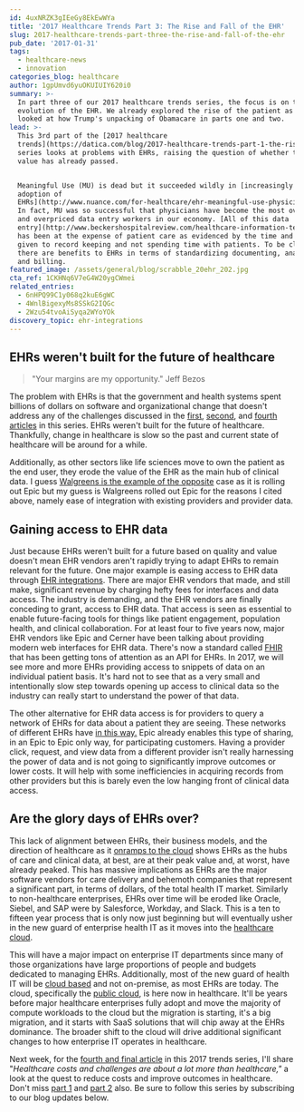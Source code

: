 ```yaml
---
id: 4uxNRZK3gIEeGy8EkEwWYa
title: '2017 Healthcare Trends Part 3: The Rise and Fall of the EHR'
slug: 2017-healthcare-trends-part-three-the-rise-and-fall-of-the-ehr
pub_date: '2017-01-31'
tags:
  - healthcare-news
  - innovation
categories_blog: healthcare
author: 1gpUmvd6yuOKUIUIY620i0
summary: >-
  In part three of our 2017 healthcare trends series, the focus is on the
  evolution of the EHR. We already explored the rise of the patient as consumer
  looked at how Trump's unpacking of Obamacare in parts one and two. 
lead: >-
  This 3rd part of the [2017 healthcare
  trends](https://datica.com/blog/2017-healthcare-trends-part-1-the-rise-of-patient-as-consumer/)
  series looks at problems with EHRs, raising the question of whether their peak
  value has already passed.


  Meaningful Use (MU) is dead but it succeeded wildly in [increasingly the
  adoption of
  EHRs](http://www.nuance.com/for-healthcare/ehr-meaningful-use-physician-study/index.htm).
  In fact, MU was so successful that physicians have become the most overtrained
  and overpriced data entry workers in our economy. [All of this data
  entry](http://www.beckershospitalreview.com/healthcare-information-technology/4-000-clicks-per-shift-ed-physicians-emr-burden.html)
  has been at the expense of patient care as evidenced by the time and attention
  given to record keeping and not spending time with patients. To be clear,
  there are benefits to EHRs in terms of standardizing documenting, analytics,
  and billing.
featured_image: /assets/general/blog/scrabble_20ehr_202.jpg
cta_ref: 1CKHNq6V7eG4W20ygCWmei
related_entries:
  - 6nHPQ99C1y068q2kuE6gWC
  - 4WnlBigexyMs8SSkG2IQGc
  - 2Wzu54tvoAiSyqa2WYoYOk
discovery_topic: ehr-integrations
---
```


## EHRs weren't built for the future of healthcare

> "Your margins are my opportunity." Jeff Bezos

The problem with EHRs is that the government and health systems spent billions of dollars on software and organizational change that doesn't address any of the challenges discussed in the [first][1], [second][2], and [fourth articles](https://datica.com/blog/2017-healthcare-trends-part-4-healthcare-costs-and-challenges/) in this series. EHRs weren't built for the future of healthcare. Thankfully, change in healthcare is slow so the past and current state of healthcare will be around for a while.

Additionally, as other sectors like life sciences move to own the patient as the end user, they erode the value of the EHR as the main hub of clinical data. I guess [Walgreens is the example of the opposite][6] case as it is rolling out Epic but my guess is Walgreens rolled out Epic for the reasons I cited above, namely ease of integration with existing providers and provider data.

## Gaining access to EHR data

Just because EHRs weren't built for a future based on quality and value doesn't mean EHR vendors aren't rapidly trying to adapt EHRs to remain relevant for the future. One major example is easing access to EHR data through [EHR integrations](https://datica.com/discover/ehr-integrations/). There are major EHR vendors that made, and still make, significant revenue by charging hefty fees for interfaces and data access. The industry is demanding, and the EHR vendors are finally conceding to grant, access to EHR data. That access is seen as essential to enable future-facing tools for things like patient engagement, population health, and clinical collaboration. For at least four to five years now, major EHR vendors like Epic and Cerner have been talking about providing modern web interfaces for EHR data. There's now a standard called [FHIR][7] that has been getting tons of attention as an API for EHRs. In 2017, we will see more and more EHRs providing access to snippets of data on an individual patient basis. It's hard not to see that as a very small and intentionally slow step towards opening up access to clinical data so the industry can really start to understand the power of that data.

The other alternative for EHR data access is for providers to query a network of EHRs for data about a patient they are seeing. These networks of different EHRs have [in this way.][8] Epic already enables this type of sharing, in an Epic to Epic only way, for participating customers. Having a provider click, request, and view data from a different provider isn't really harnessing the power of data and is not going to significantly improve outcomes or lower costs. It will help with some inefficiencies in acquiring records from other providers but this is barely even the low hanging front of clinical data access.

## Are the glory days of EHRs over?

This lack of alignment between EHRs, their business models, and the direction of healthcare as it [onramps to the cloud](https://datica.com/blog/onramp-to-the-healthcare-cloud/) shows EHRs as the hubs of care and clinical data, at best, are at their peak value and, at worst, have already peaked. This has massive implications as EHRs are the major software vendors for care delivery and behemoth companies that represent a significant part, in terms of dollars, of the total health IT market. Similarly to non-healthcare enterprises, EHRs over time will be eroded like Oracle, Siebel, and SAP were by Salesforce, Workday, and Slack. This is a ten to fifteen year process that is only now just beginning but will eventually usher in the new guard of enterprise health IT as it moves into the [healthcare cloud](https://datica.com/blog/hybrid-cloud-is-now-the-preferred-option-within-healthcare/).

This will have a major impact on enterprise IT departments since many of those organizations have large proportions of people and budgets dedicated to managing EHRs. Additionally, most of the new guard of health IT will be [cloud based](https://datica.com/blog/healthcares-shifting-definition-of-the-cloud/) and not on-premise, as most EHRs are today. The cloud, specifically the [public cloud](https://datica.com/blog/accelerating-migration-to-the-healthcare-cloud/), is here now in healthcare. It'll be years before major healthcare enterprises fully adopt and move the majority of compute workloads to the cloud but the migration is starting, it's a big migration, and it starts with SaaS solutions that will chip away at the EHRs dominance. The broader shift to the cloud will drive additional significant changes to how enterprise IT operates in healthcare.

Next week, for the [fourth and final article](https://datica.com/blog/2017-healthcare-trends-part-4-healthcare-costs-and-challenges/) in this 2017 trends series,  I'll share "_Healthcare costs and challenges are about a lot more than healthcare,"_ a look at the quest to reduce costs and improve outcomes in healthcare. Don't miss [part 1](https://datica.com/blog/2017-healthcare-trends-part-1-the-rise-of-patient-as-consumer/) and [part 2](https://datica.com/blog/2017-healthcare-trends-part-two-trump-and-putting-the-genie-back-in-the-bottle/) also. Be sure to follow this series by subscribing to our blog updates below.

[1]: https://datica.com/blog/2017-healthcare-trends-part-1-the-rise-of-patient-as-consumer/
[2]: https://datica.com/blog/2017-healthcare-trends-part-two-trump-and-putting-the-genie-back-in-the-bottle/
[3]: http://www.nuance.com/for-healthcare/ehr-meaningful-use-physician-study/index.htm
[4]: http://www.beckershospitalreview.com/healthcare-information-technology/4-000-clicks-per-shift-ed-physicians-emr-burden.html
[6]: http://www.healthcareitnews.com/news/walgreens-goes-epic-ehr
[7]: https://datica.com/guide/fhir/
[8]: http://www.healthitoutcomes.com/doc/collaboration-aims-to-boost-data-exchange-improve-interoperability-0001
  